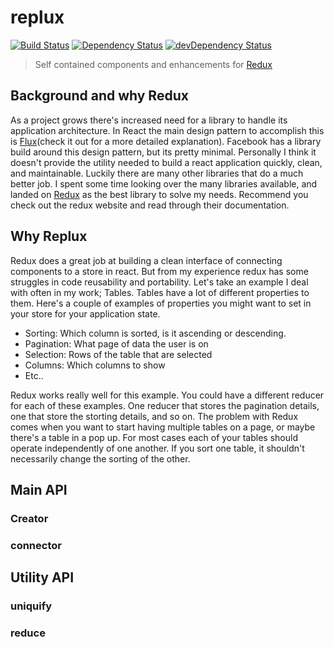 # replux

[![Build Status](https://travis-ci.org/gregthebusker/replux.svg)](https://travis-ci.org/gregthebusker/replux)
[![Dependency Status](https://david-dm.org/gregthebusker/replux.svg)](https://david-dm.org/gregthebusker/replux)
[![devDependency Status](https://david-dm.org/gregthebusker/replux/dev-status.svg)](https://david-dm.org/gregthebusker/replux#info=devDependencies)

> Self contained components and enhancements for [Redux](https://github.com/rackt/redux)

## Background and why Redux

As a project grows there's increased need for a library to handle its application architecture.  In React the main design pattern to accomplish this is [Flux](https://facebook.github.io/flux/)(check it out for a more detailed explanation).  Facebook has a library build around this design pattern, but its pretty minimal.  Personally I think it doesn't provide the utility needed to build a react application quickly, clean, and maintainable.  Luckily there are many other libraries that do a much better job.  I spent some time looking over the many libraries available, and landed on [Redux](https://github.com/rackt/redux) as the best library to solve my needs.  Recommend you check out the redux website and read through their documentation.

## Why Replux

Redux does a great job at building a clean interface of connecting components to a store in react.  But from my experience redux has some struggles in code reusability and portability.  Let's take an example I deal with often in my work; Tables.  Tables have a lot of different properties to them.  Here's a couple of examples of properties you might want to set in your store for your application state.

- Sorting: Which column is sorted, is it ascending or descending.
- Pagination: What page of data the user is on
- Selection: Rows of the table that are selected
- Columns: Which columns to show
- Etc..

Redux works really well for this example.  You could have a different reducer for each of these examples.  One reducer that stores the pagination details, one that store the storting details, and so on.  The problem with Redux comes when you want to start having multiple tables on a page, or maybe there's a table in a pop up.  For most cases each of your tables should operate independently of one another.  If you sort one table, it shouldn't necessarily change the sorting of the other. 

## Main API

### Creator
### connector

## Utility API

### uniquify
### reduce
